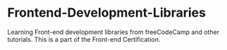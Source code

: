 # Frontend-Development-Libraries
Learning Front-end development libraries from freeCodeCamp and other tutorials. This is a part of the Front-end Certification.
